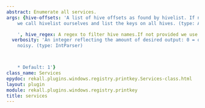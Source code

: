 ```yaml
---
abstract: Enumerate all services.
args: {hive-offsets: 'A list of hive offsets as found by hivelist. If not provided
    we call hivelist ourselves and list the keys on all hives. (type: ArrayIntParser)

    ', hive_regex: A regex to filter hive names.If not provided we use all hives.,
  verbosity: 'An integer reflecting the amount of desired output: 0 = quiet, 10 =
    noisy. (type: IntParser)



    * Default: 1'}
class_name: Services
epydoc: rekall.plugins.windows.registry.printkey.Services-class.html
layout: plugin
module: rekall.plugins.windows.registry.printkey
title: services
---
```


